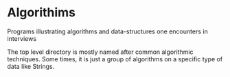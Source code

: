 Algorithims
===========

Programs illustrating algorithms and data-structures one encounters in interviews

The top level directory is mostly named after common algorithmic techniques. Some times, it is just a group of algorithms on a specific type of data like Strings.
